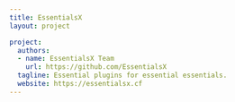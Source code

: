 ```yaml
---
title: EssentialsX
layout: project

project:
  authors:
  - name: EssentialsX Team
    url: https://github.com/EssentialsX
  tagline: Essential plugins for essential essentials.
  website: https://essentialsx.cf
---
```

